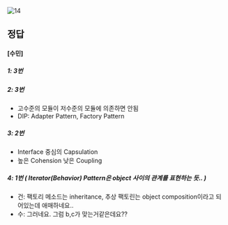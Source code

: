 ![14](https://user-images.githubusercontent.com/69576676/132935663-87be3618-2cc2-4d33-a377-baf3342285ed.JPG)

정답
-----
#### [수민]
##### 1: 3번
##### 2: 3번 
- 고수준의 모듈이 저수준의 모듈에 의존하면 안됨
- DIP: Adapter Pattern, Factory Pattern
##### 3: 2번
- Interface 중심의 Capsulation
- 높은 Cohension 낮은 Coupling
##### 4: 1번 ( Iterator(Behavior) Pattern은 object 사이의 관계를 표현하는 듯.. ) 
+ 건: 팩토리 메소드는 inheritance, 추상 팩토린는 object composition이라고 되어있는데 애매하네요..
+ 수: 그러네요. 그럼 b,c가 맞는거같은데요??
